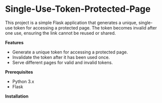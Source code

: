 # Single-Use-Token-Protected-Page
This project is a simple Flask application that generates a unique, single-use token for accessing a protected page. The token becomes invalid after one use, ensuring the link cannot be reused or shared.

**Features**

* Generate a unique token for accessing a protected page.
* Invalidate the token after it has been used once.
* Serve different pages for valid and invalid tokens.

**Prerequisites**
* Python 3.x
* Flask

**Installation**
